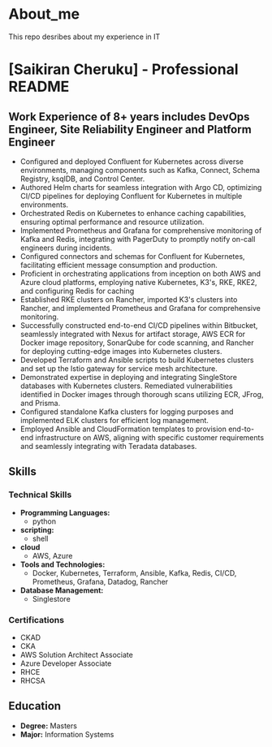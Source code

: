 # About_me
This repo desribes about my experience in IT
# [Saikiran Cheruku] - Professional README

## Work Experience of 8+ years includes DevOps Engineer, Site Reliability Engineer and Platform Engineer

  - Configured and deployed Confluent for Kubernetes across diverse environments, managing   components such as Kafka, Connect, Schema Registry, ksqlDB, and Control Center.
  - Authored Helm charts for seamless integration with Argo CD, optimizing CI/CD pipelines for deploying Confluent for Kubernetes in multiple environments.
  - Orchestrated Redis on Kubernetes to enhance caching capabilities, ensuring optimal performance and resource utilization.
  - Implemented Prometheus and Grafana for comprehensive monitoring of Kafka and Redis, integrating with PagerDuty to promptly notify on-call engineers during incidents.
  - Configured connectors and schemas for Confluent for Kubernetes, facilitating efficient message consumption and production.
  - Proficient in orchestrating applications from inception on both AWS and Azure cloud platforms, employing native Kubernetes, K3's, RKE, RKE2, and configuring Redis for caching
  - Established RKE clusters on Rancher, imported K3's clusters into Rancher, and implemented Prometheus and Grafana for comprehensive monitoring.
  - Successfully constructed end-to-end CI/CD pipelines within Bitbucket, seamlessly integrated with Nexus for artifact storage, AWS ECR for Docker image repository, SonarQube for code scanning, and Rancher for deploying cutting-edge images into Kubernetes clusters.
  - Developed Terraform and Ansible scripts to build Kubernetes clusters and set up the Istio gateway for service mesh architecture.
  - Demonstrated expertise in deploying and integrating SingleStore databases with Kubernetes clusters. Remediated vulnerabilities identified in Docker images through thorough scans utilizing ECR, JFrog, and Prisma.
  - Configured standalone Kafka clusters for logging purposes and implemented ELK clusters for efficient log management.
  - Employed Ansible and CloudFormation templates to provision end-to-end infrastructure on AWS, aligning with specific customer requirements and seamlessly integrating with Teradata databases.


## Skills

### Technical Skills
- **Programming Languages:**
  - python
- **scripting:**
  - shell
- **cloud**
  - AWS, Azure
- **Tools and Technologies:**
  - Docker, Kubernetes, Terraform, Ansible, Kafka, Redis, CI/CD, Prometheus, Grafana, Datadog, Rancher
- **Database Management:**
  - Singlestore

### Certifications
- CKAD
- CKA
- AWS Solution Architect Associate
- Azure Developer Associate
- RHCE
- RHCSA

## Education

- **Degree:** Masters
- **Major:** Information Systems
